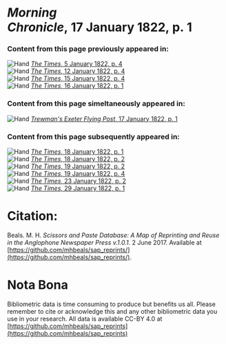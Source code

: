 # *Morning Chronicle*, 17 January 1822, p. 1  
  
### Content from this page previously appeared in:  
![Hand](http://scissorsandpaste.net/wp-content/uploads/2017/06/smallhandpointer.png) [*The Times*, 5 January 1822, p. 4](https://mhbeals.github.io/sap_html/The-Times/The-Times-5-January-1822-p-4)  
![Hand](http://scissorsandpaste.net/wp-content/uploads/2017/06/smallhandpointer.png) [*The Times*, 12 January 1822, p. 4](https://mhbeals.github.io/sap_html/The-Times/The-Times-12-January-1822-p-4)  
![Hand](http://scissorsandpaste.net/wp-content/uploads/2017/06/smallhandpointer.png) [*The Times*, 15 January 1822, p. 4](https://mhbeals.github.io/sap_html/The-Times/The-Times-15-January-1822-p-4)  
![Hand](http://scissorsandpaste.net/wp-content/uploads/2017/06/smallhandpointer.png) [*The Times*, 16 January 1822, p. 1](https://mhbeals.github.io/sap_html/The-Times/The-Times-16-January-1822-p-1)  
  
### Content from this page simeltaneously appeared in:  
![Hand](http://scissorsandpaste.net/wp-content/uploads/2017/06/smallhandpointer.png) [*Trewman's Exeter Flying Post*, 17 January 1822, p. 1](https://mhbeals.github.io/sap_html/Trewman's-Exeter-Flying-Post/Trewman's-Exeter-Flying-Post-17-January-1822-p-1)  
  
### Content from this page subsequently appeared in:  
![Hand](http://scissorsandpaste.net/wp-content/uploads/2017/06/smallhandpointer.png) [*The Times*, 18 January 1822, p. 1](https://mhbeals.github.io/sap_html/The-Times/The-Times-18-January-1822-p-1)  
![Hand](http://scissorsandpaste.net/wp-content/uploads/2017/06/smallhandpointer.png) [*The Times*, 18 January 1822, p. 2](https://mhbeals.github.io/sap_html/The-Times/The-Times-18-January-1822-p-2)  
![Hand](http://scissorsandpaste.net/wp-content/uploads/2017/06/smallhandpointer.png) [*The Times*, 19 January 1822, p. 2](https://mhbeals.github.io/sap_html/The-Times/The-Times-19-January-1822-p-2)  
![Hand](http://scissorsandpaste.net/wp-content/uploads/2017/06/smallhandpointer.png) [*The Times*, 19 January 1822, p. 4](https://mhbeals.github.io/sap_html/The-Times/The-Times-19-January-1822-p-4)  
![Hand](http://scissorsandpaste.net/wp-content/uploads/2017/06/smallhandpointer.png) [*The Times*, 23 January 1822, p. 2](https://mhbeals.github.io/sap_html/The-Times/The-Times-23-January-1822-p-2)  
![Hand](http://scissorsandpaste.net/wp-content/uploads/2017/06/smallhandpointer.png) [*The Times*, 29 January 1822, p. 1](https://mhbeals.github.io/sap_html/The-Times/The-Times-29-January-1822-p-1)  


# Citation: 

Beals. M. H. *Scissors and Paste Database: A Map of Reprinting and Reuse in the Anglophone Newspaper Press v.1.0.1.* 2 June 2017. Available at [https://github.com/mhbeals/sap_reprints/](https://github.com/mhbeals/sap_reprints/). 

# Nota Bona

Bibliometric data is time consuming to produce but benefits us all. Please remember to cite or acknowledge this and any other bibliometric data you use in your research. All data is available CC-BY 4.0 at [https://github.com/mhbeals/sap_reprints](https://github.com/mhbeals/sap_reprints)